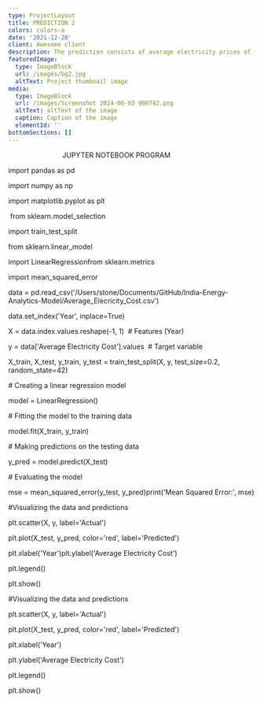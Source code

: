```yaml
---
type: ProjectLayout
title: PREDICTION 2
colors: colors-a
date: '2021-12-20'
client: Awesome client
description: The prediction consists of average electricity prices of future years
featuredImage:
  type: ImageBlock
  url: /images/bg2.jpg
  altText: Project thumbnail image
media:
  type: ImageBlock
  url: /images/Screenshot 2024-08-03 000742.png
  altText: altText of the image
  caption: Caption of the image
  elementId: ''
bottomSections: []
---
```

                            JUPYTER NOTEBOOK PROGRAM

import pandas as pd

import numpy as np

import matplotlib.pyplot as plt 

 from sklearn.model\_selection

 import train\_test\_split

from sklearn.linear\_model

import LinearRegressionfrom sklearn.metrics

import mean\_squared\_error

data = pd.read\_csv('/Users/stone/Documents/GitHub/India-Energy-Analytics-Model/Average\_Elecricity\_Cost.csv')

data.set\_index('Year', inplace=True)

X = data.index.values.reshape(-1, 1)  # Features (Year)

y = data\['Average Electricity Cost'].values  # Target variable

X\_train, X\_test, y\_train, y\_test = train\_test\_split(X, y, test\_size=0.2, random\_state=42)

\# Creating a linear regression model

model = LinearRegression()

\# Fitting the model to the training data

model.fit(X\_train, y\_train)

\# Making predictions on the testing data

y\_pred = model.predict(X\_test)

\# Evaluating the model

mse = mean\_squared\_error(y\_test, y\_pred)print('Mean Squared Error:', mse)

\#Visualizing the data and predictions

plt.scatter(X, y, label='Actual')

plt.plot(X\_test, y\_pred, color='red', label='Predicted')

plt.xlabel('Year')plt.ylabel('Average Electricity Cost')

plt.legend()

plt.show()

\#Visualizing the data and predictions

plt.scatter(X, y, label='Actual')

plt.plot(X\_test, y\_pred, color='red', label='Predicted')

plt.xlabel('Year')

plt.ylabel('Average Electricity Cost')

plt.legend()

plt.show()


